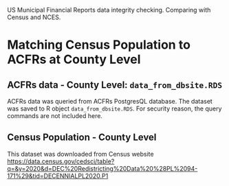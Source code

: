 US Municipal Financial Reports data integrity checking. Comparing with Census and NCES.

# Matching Census Population to ACFRs at County Level
## ACFRs data - County Level: `data_from_dbsite.RDS`
ACFRs data was queried from ACFRs PostgresQL database. The dataset was saved to R object `data_from_dbsite.RDS`. For security reason, the query commands are not included here.  

## Census Population - County Level 
This dataset was downloaded from Census website
https://data.census.gov/cedsci/table?q=&y=2020&d=DEC%20Redistricting%20Data%20%28PL%2094-171%29&tid=DECENNIALPL2020.P1


